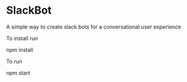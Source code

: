 # SlackBot
A simple way to create slack bots for a conversational user experience

To install run

npm install

To run 

npm start
